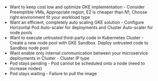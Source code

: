 - Want to keep cost low and optimize GKE implementation - Consider Preemptible VMs, Appropriate region, E2 is cheaper than N1, Choose right environment fit your workload type
- Want an efficient, completely auto scaling GKE solution - Configure Horizontal Pod Auto-scaler for deployments and Cluster Auto-scaler for node pools
- Want to execute untrusted third-party code in Kubernetes Cluster - Create a new node pool with GKE Sandbox. Deploy untrusted code to Sandbox node pool
- Want enable only internal communication between your microservice deployments in Cluster - Cluster IP type
- Pod stays pending - Pod cannot be scheduled onto a node (need to increase nodes)
- Pod stays waiting - Failure to pull the image